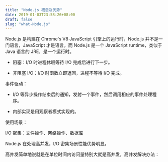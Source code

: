 ```yaml
---
title: "Node.js 概念及优势"
date: 2019-01-03T23:58:26+08:00
draft: false
slug: "what-Node.js"
---
```


Node.js 是构建在 Chrome's V8 JavaScript 引擎上的运行时，Node.js 并不是一门语言，JavaScript 才是语言，而  Node.js 是一个 JavaScript runtime，类似于 Java 语言的 JRE，是一个运行时。

* 阻塞：I/O 时进程休眠等待 I/O 完成后进行下一步。

* 非阻塞 I/O：I/O 时函数立即返回，进程不等待 I/O 完成。

事件驱动：

* I/O 等异步操作结束后的通知，发射一个事件，然后调用相应的事件处理程序。

* 内部实现是用观察者模式实现的。

使用场景：

I/O 密集：文件操作、网络操作、数据库

Node.js 在处理高并发，I/O 密集场景性能优势明显。

高并发简单地说就是在单位时间内访问量特别大就是高并发，高并发解决办法：